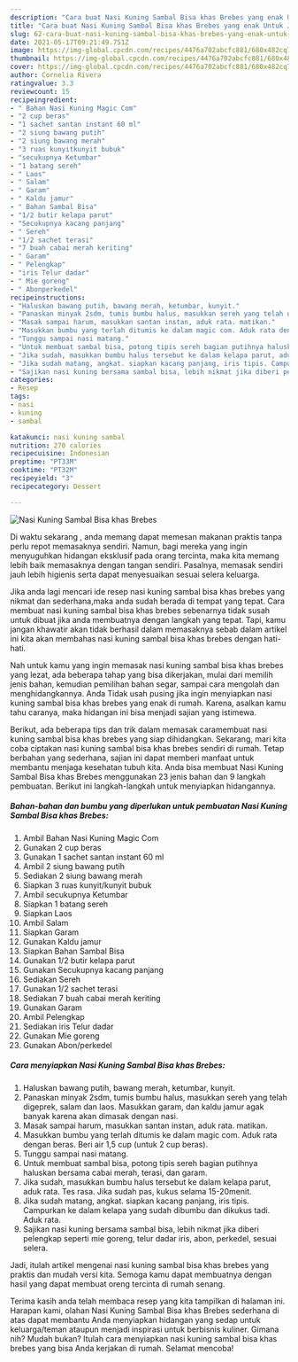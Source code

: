 ```yaml
---
description: "Cara buat Nasi Kuning Sambal Bisa khas Brebes yang enak Untuk Jualan"
title: "Cara buat Nasi Kuning Sambal Bisa khas Brebes yang enak Untuk Jualan"
slug: 62-cara-buat-nasi-kuning-sambal-bisa-khas-brebes-yang-enak-untuk-jualan
date: 2021-05-17T09:21:49.751Z
image: https://img-global.cpcdn.com/recipes/4476a702abcfc881/680x482cq70/nasi-kuning-sambal-bisa-khas-brebes-foto-resep-utama.jpg
thumbnail: https://img-global.cpcdn.com/recipes/4476a702abcfc881/680x482cq70/nasi-kuning-sambal-bisa-khas-brebes-foto-resep-utama.jpg
cover: https://img-global.cpcdn.com/recipes/4476a702abcfc881/680x482cq70/nasi-kuning-sambal-bisa-khas-brebes-foto-resep-utama.jpg
author: Cornelia Rivera
ratingvalue: 3.3
reviewcount: 15
recipeingredient:
- " Bahan Nasi Kuning Magic Com"
- "2 cup beras"
- "1 sachet santan instant 60 ml"
- "2 siung bawang putih"
- "2 siung bawang merah"
- "3 ruas kunyitkunyit bubuk"
- "secukupnya Ketumbar"
- "1 batang sereh"
- " Laos"
- " Salam"
- " Garam"
- " Kaldu jamur"
- " Bahan Sambal Bisa"
- "1/2 butir kelapa parut"
- "Secukupnya kacang panjang"
- " Sereh"
- "1/2 sachet terasi"
- "7 buah cabai merah keriting"
- " Garam"
- " Pelengkap"
- "iris Telur dadar"
- " Mie goreng"
- " Abonperkedel"
recipeinstructions:
- "Haluskan bawang putih, bawang merah, ketumbar, kunyit."
- "Panaskan minyak 2sdm, tumis bumbu halus, masukkan sereh yang telah digeprek, salam dan laos. Masukkan garam, dan kaldu jamur agak banyak karena akan dimasak dengan nasi."
- "Masak sampai harum, masukkan santan instan, aduk rata. matikan."
- "Masukkan bumbu yang terlah ditumis ke dalam magic com. Aduk rata dengan beras. Beri air 1,5 cup (untuk 2 cup beras)."
- "Tunggu sampai nasi matang."
- "Untuk membuat sambal bisa, potong tipis sereh bagian putihnya haluskan bersama cabai merah, terasi, dan garam."
- "Jika sudah, masukkan bumbu halus tersebut ke dalam kelapa parut, aduk rata. Tes rasa. Jika sudah pas, kukus selama 15-20menit."
- "Jika sudah matang, angkat. siapkan kacang panjang, iris tipis. Campurkan ke dalam kelapa yang sudah dibumbu dan dikukus tadi. Aduk rata."
- "Sajikan nasi kuning bersama sambal bisa, lebih nikmat jika diberi pelengkap seperti mie goreng, telur dadar iris, abon, perkedel, sesuai selera."
categories:
- Resep
tags:
- nasi
- kuning
- sambal

katakunci: nasi kuning sambal 
nutrition: 270 calories
recipecuisine: Indonesian
preptime: "PT33M"
cooktime: "PT32M"
recipeyield: "3"
recipecategory: Dessert

---
```



![Nasi Kuning Sambal Bisa khas Brebes](https://img-global.cpcdn.com/recipes/4476a702abcfc881/680x482cq70/nasi-kuning-sambal-bisa-khas-brebes-foto-resep-utama.jpg)

Di waktu  sekarang , anda memang dapat memesan makanan praktis tanpa perlu repot memasaknya sendiri. Namun, bagi mereka yang ingin menyuguhkan hidangan eksklusif pada orang tercinta, maka kita memang lebih baik memasaknya dengan tangan sendiri. Pasalnya, memasak sendiri jauh lebih higienis serta dapat menyesuaikan sesuai selera keluarga.

Jika anda lagi mencari ide resep nasi kuning sambal bisa khas brebes yang nikmat dan sederhana,maka anda sudah berada di tempat yang tepat. Cara membuat nasi kuning sambal bisa khas brebes  sebenarnya tidak susah untuk dibuat jika anda membuatnya dengan langkah yang tepat. Tapi, kamu jangan khawatir akan tidak berhasil dalam memasaknya 
sebab dalam artikel ini kita akan membahas nasi kuning sambal bisa khas brebes dengan hati-hati.  



Nah untuk kamu yang ingin memasak nasi kuning sambal bisa khas brebes yang lezat, ada beberapa tahap yang bisa dikerjakan, mulai dari memilih jenis bahan, kemudian pemilihan bahan segar, sampai cara mengolah dan menghidangkannya. Anda Tidak usah pusing jika ingin menyiapkan nasi kuning sambal bisa khas brebes yang enak di rumah. Karena, asalkan kamu  tahu caranya, maka hidangan ini bisa menjadi sajian yang istimewa.

Berikut, ada beberapa tips dan trik dalam memasak caramembuat nasi kuning sambal bisa khas brebes yang siap dihidangkan. Sekarang, mari kita coba ciptakan nasi kuning sambal bisa khas brebes sendiri di rumah. Tetap berbahan yang sederhana, sajian ini dapat memberi manfaat untuk membantu menjaga kesehatan tubuh kita. Anda bisa membuat Nasi Kuning Sambal Bisa khas Brebes menggunakan 23 jenis bahan dan 9 langkah pembuatan. Berikut ini langkah-langkah untuk menyiapkan hidangannya.

<!--inarticleads1-->

##### Bahan-bahan dan bumbu yang diperlukan untuk pembuatan Nasi Kuning Sambal Bisa khas Brebes:

1. Ambil  Bahan Nasi Kuning Magic Com
1. Gunakan 2 cup beras
1. Gunakan 1 sachet santan instant 60 ml
1. Ambil 2 siung bawang putih
1. Sediakan 2 siung bawang merah
1. Siapkan 3 ruas kunyit/kunyit bubuk
1. Ambil secukupnya Ketumbar
1. Siapkan 1 batang sereh
1. Siapkan  Laos
1. Ambil  Salam
1. Siapkan  Garam
1. Gunakan  Kaldu jamur
1. Siapkan  Bahan Sambal Bisa
1. Gunakan 1/2 butir kelapa parut
1. Gunakan Secukupnya kacang panjang
1. Sediakan  Sereh
1. Gunakan 1/2 sachet terasi
1. Sediakan 7 buah cabai merah keriting
1. Gunakan  Garam
1. Ambil  Pelengkap
1. Sediakan iris Telur dadar
1. Gunakan  Mie goreng
1. Gunakan  Abon/perkedel




<!--inarticleads2-->

##### Cara menyiapkan Nasi Kuning Sambal Bisa khas Brebes:

1. Haluskan bawang putih, bawang merah, ketumbar, kunyit.
1. Panaskan minyak 2sdm, tumis bumbu halus, masukkan sereh yang telah digeprek, salam dan laos. Masukkan garam, dan kaldu jamur agak banyak karena akan dimasak dengan nasi.
1. Masak sampai harum, masukkan santan instan, aduk rata. matikan.
1. Masukkan bumbu yang terlah ditumis ke dalam magic com. Aduk rata dengan beras. Beri air 1,5 cup (untuk 2 cup beras).
1. Tunggu sampai nasi matang.
1. Untuk membuat sambal bisa, potong tipis sereh bagian putihnya haluskan bersama cabai merah, terasi, dan garam.
1. Jika sudah, masukkan bumbu halus tersebut ke dalam kelapa parut, aduk rata. Tes rasa. Jika sudah pas, kukus selama 15-20menit.
1. Jika sudah matang, angkat. siapkan kacang panjang, iris tipis. Campurkan ke dalam kelapa yang sudah dibumbu dan dikukus tadi. Aduk rata.
1. Sajikan nasi kuning bersama sambal bisa, lebih nikmat jika diberi pelengkap seperti mie goreng, telur dadar iris, abon, perkedel, sesuai selera.




Jadi, itulah artikel mengenai  nasi kuning sambal bisa khas brebes  yang praktis dan mudah versi kita. Semoga kamu dapat membuatnya dengan hasil yang dapat membuat oreng tercinta di rumah senang. 

Terima kasih anda telah membaca resep yang kita tampilkan di halaman ini. Harapan kami, olahan  Nasi Kuning Sambal Bisa khas Brebes sederhana di atas dapat membantu Anda menyiapkan hidangan yang sedap untuk keluarga/teman ataupun menjadi inspirasi untuk berbisnis kuliner. Gimana nih? Mudah bukan? Itulah cara menyiapkan nasi kuning sambal bisa khas brebes yang bisa Anda kerjakan di rumah. Selamat mencoba!

